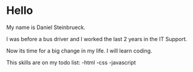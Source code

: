 # Hello
My name is Daniel Steinbrueck.

I was before a bus driver and I worked the last 2 years in the IT Support.

Now its time for a big change in my life. I will learn coding.

This skills are on my todo list:
-html
-css
-javascript
